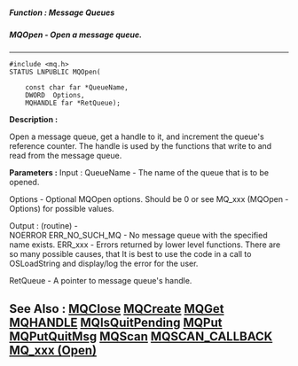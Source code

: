 ##### Function : Message Queues
##### MQOpen - Open a message queue.
---
```
#include <mq.h>
STATUS LNPUBLIC MQOpen(

	const char far *QueueName,
	DWORD  Options,
	MQHANDLE far *RetQueue);
```
**Description :**

Open a message queue, get a handle to it, and increment the queue's reference 
counter. The handle is used by the functions that write to and read from the 
message queue.

**Parameters :**
Input :
QueueName  -  The name of the queue that is to be opened.

Options  -   Optional MQOpen options.  Should be 0 or see MQ_xxx (MQOpen - Options) for possible values.

Output :
(routine)  -  
NOERROR
ERR_NO_SUCH_MQ - No message queue with the specified name exists.
ERR_xxx - Errors returned by lower level functions.  There are so many possible causes, that It is best to use the code in a call to OSLoadString and display/log the error for the user.



RetQueue  -  A pointer to message queue's handle.


**See Also :**
[MQClose](/reference/Func/MQClose)
[MQCreate](/reference/Func/MQCreate)
[MQGet](/reference/Func/MQGet)
[MQHANDLE](/reference/Data/MQHANDLE)
[MQIsQuitPending](/reference/Func/MQIsQuitPending)
[MQPut](/reference/Func/MQPut)
[MQPutQuitMsg](/reference/Func/MQPutQuitMsg)
[MQScan](/reference/Func/MQScan)
[MQSCAN_CALLBACK](/reference/Data/MQSCAN_CALLBACK)
[MQ_xxx (Open)](/reference/Symb/MQ_xxx (Open))
---
